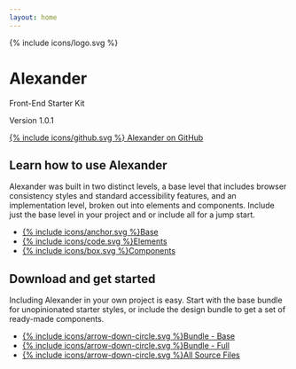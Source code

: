 ```yaml
---
layout: home
---
```


<div class="dots-bg"></div>
<div class="dots-2-bg"></div>

<div class="home-intro">
    <div class="site-icon">{% include icons/logo.svg %}</div>
    <h1 class="title">Alexander</h1>
    <p class="subhead">Front-End Starter Kit</p>
    <div class="get">
        <p class="version">Version 1.0.1</p>
        <a href="https://github.com/samhermes/alexander">
            {% include icons/github.svg %}
            <span class="screen-reader-text">Alexander on GitHub</span>
        </a>
    </div>
</div>

<section class="home-docs">
    <h2>Learn how to use Alexander</h2>
    <p>Alexander was built in two distinct levels, a base level that includes browser consistency styles and standard accessibility features, and an implementation level, broken out into elements and components. Include just the base level in your project and or include all for a jump start.</p>
    <ul class="docs-entry">
        <li><a href="{{ site.baseurl }}/base">{% include icons/anchor.svg %}Base</a></li>
        <li><a href="{{ site.baseurl }}/elements">{% include icons/code.svg %}Elements</a></li>
        <li><a href="{{ site.baseurl }}/components">{% include icons/box.svg %}Components</a></li>
    </ul>
</section>

<section class="home-download">
    <div class="download-intro">
        <h2>Download and get started</h2>
        <p>Including Alexander in your own project is easy. Start with the base bundle for unopinionated starter styles, or include the design bundle to get a set of ready-made components.</p>
    </div>
    <ul class="download-list">
        <li><a href="/alexander/css/alexander-base.css" download>{% include icons/arrow-down-circle.svg %}Bundle - Base</a></li>
        <li><a href="/alexander/css/alexander.css" download>{% include icons/arrow-down-circle.svg %}Bundle - Full</a></li>
        <li class="download-source"><a href="https://github.com/samhermes/alexander/archive/refs/heads/master.zip">{% include icons/arrow-down-circle.svg %}All Source Files</a></li>
    </ul>
</section>